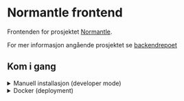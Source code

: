 # Normantle frontend

Frontenden for prosjektet [Normantle](https://normantle.lblend.moe).

For mer informasjon angående prosjektet se [backendrepoet](https://github.com/LBlend/normantle)


## Kom i gang

<details>

<summary>Manuell installasjon (developer mode)</summary>

0. Klon repoet og last ned avhengighetene:

   - node.js
   - yarn

1. Installer prosjektavhengighetene

```
yarn install
```

2. Lag en kopi av filen [env.example](env.example) og gi den navnet `.env`. Bytt så ut URLen med en som peker mot din egen backend

3. Kjør webappen

```
yarn dev
```

</details>

<details>

<summary>Docker (deployment)</summary>

### Valgmulighet 1 - Bruke forhåndsbygget versjon

1. Skriv denne kommandoen for å kjøre webappen.

```
docker run -d -p 3000:3000 --name normantle-frontend ghcr.io/lblend/normantle-frontend:latest
```

Her kan du så klart endre på variabler som du ønsker.

### Valgmulighet 2 - Bygge et dockerbilde på egenhånd

1. Klon repoet

2. Gå inn i [Dockerfila](Dockerfile) og endre på `API_ROOT` til å peke mot din backend.

3. Bygg dockerbildet

```
docker build -t normantle-frontend .
```

4. Lag og kjør en dockercontainer

```
docker run -d -p 3000:3000 --name normantle-frontend normantle-frontend
```

Merk deg her at om du har valgt å endre port i dockerfila, så bør det reflekteres her.

</details>
